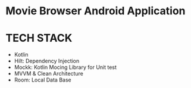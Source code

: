 # Movie Browser Android Application

# TECH STACK
- Kotlin
- Hilt: Dependency Injection
- Mockk: Kotlin Mocing Library for Unit test
- MVVM & Clean Architecture
- Room: Local Data Base
